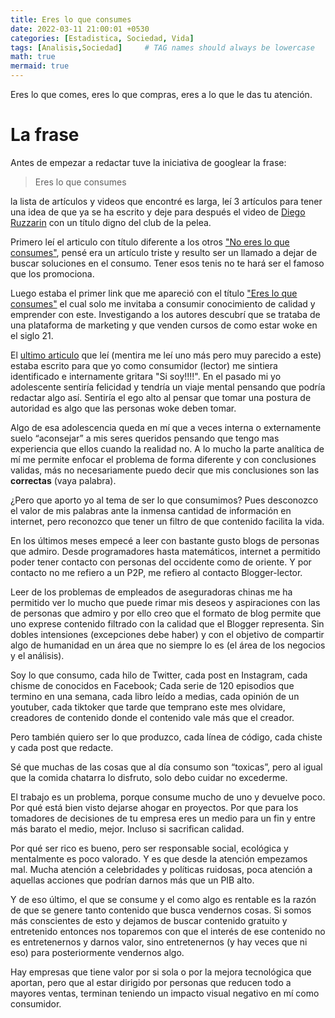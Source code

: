 ```yaml
---
title: Eres lo que consumes
date: 2022-03-11 21:00:01 +0530
categories: [Estadistica, Sociedad, Vida]
tags: [Analisis,Sociedad]     # TAG names should always be lowercase
math: true
mermaid: true
---
```


<style>
.post-content {
    text-align: justify;
}
</style>

Eres lo que comes, eres lo que compras, eres a lo que le das tu atención.

# La frase

Antes de empezar a redactar tuve la iniciativa de googlear la frase:

> Eres lo que consumes

la lista de artículos y videos que encontré es larga, leí 3 artículos para tener una idea de que ya se ha escrito y deje para después el video de [Diego Ruzzarin](https://www.youtube.com/watch?v=Vq4gZKxxsnM) con un título digno del club de la pelea.

Primero leí el articulo con título diferente a los otros ["No eres lo que consumes"](https://popurri.com.mx/entorno-social/no-eres-lo-que-consumes/), pensé era un artículo triste y resulto ser un llamado a dejar de buscar soluciones en el consumo. Tener esos tenis no te hará ser el famoso que los promociona.

Luego estaba el primer link que me apareció con el título ["Eres lo que consumes"](https://digitalisthub.com/educacion-de-calidad-a-tu-alcance/) el cual solo me invitaba a consumir conocimiento de calidad y emprender con este. Investigando a los autores descubrí que se trataba de una plataforma de marketing y que venden cursos de como estar woke en el siglo 21.

El [ultimo articulo](https://niquefuerapolitica.com/2020/02/08/eres-lo-que-consumes/) que leí (mentira me leí uno más pero muy parecido a este) estaba escrito para que yo como consumidor (lector) me sintiera identificado e internamente gritara "Si soy!!!!". En el pasado mi yo adolescente sentiría felicidad y tendría un viaje mental pensando que podría redactar algo así. Sentiría el ego alto al pensar que tomar una postura de autoridad es algo que las personas woke deben tomar.

Algo de esa adolescencia queda en mí que a veces interna o externamente suelo “aconsejar” a mis seres queridos pensando que tengo mas experiencia que ellos cuando la realidad no. A lo mucho la parte analítica de mí me permite enfocar el problema de forma diferente y con conclusiones validas, más no necesariamente puedo decir que mis conclusiones son las **correctas** (vaya palabra).

¿Pero que aporto yo al tema de ser lo que consumimos? Pues desconozco el valor de mis palabras ante la inmensa cantidad de información en internet, pero reconozco que tener un filtro de que contenido facilita la vida.

En los últimos meses empecé a leer con bastante gusto blogs de personas que admiro. Desde programadores hasta matemáticos, internet a permitido poder tener contacto con personas del occidente como de oriente. Y por contacto no me refiero a un P2P, me refiero al contacto Blogger-lector.

Leer de los problemas de empleados de aseguradoras chinas me ha permitido ver lo mucho que puede rimar mis deseos y aspiraciones con las de personas que admiro y por ello creo que el formato de blog permite que uno exprese contenido filtrado con la calidad que el Blogger representa. Sin dobles intensiones (excepciones debe haber) y con el objetivo de compartir algo de humanidad en un área que no siempre lo es (el área de los negocios y el análisis).

Soy lo que consumo, cada hilo de Twitter, cada post en Instagram, cada chisme de conocidos en Facebook; Cada serie de 120 episodios que termino en una semana, cada libro leído a medias, cada opinión de un youtuber, cada tiktoker que tarde que temprano este mes olvidare, creadores de contenido donde el contenido vale más que el creador.

Pero también quiero ser lo que produzco, cada línea de código, cada chiste y cada post que redacte.

Sé que muchas de las cosas que al día consumo son “toxicas”, pero al igual que la comida chatarra lo disfruto, solo debo cuidar no excederme.

El trabajo es un problema, porque consume mucho de uno y devuelve poco. Por qué está bien visto dejarse ahogar en proyectos. Por que para los tomadores de decisiones de tu empresa eres un medio para un fin y entre más barato el medio, mejor. Incluso si sacrifican calidad.

Por qué ser rico es bueno, pero ser responsable social, ecológica y mentalmente es poco valorado. Y es que desde la atención empezamos mal. Mucha atención a celebridades y políticas ruidosas, poca atención a aquellas acciones que podrían darnos más que un PIB alto.

Y de eso último, el que se consume y el como algo es rentable es la razón de que se genere tanto contenido que busca vendernos cosas. Si somos más conscientes de esto y dejamos de buscar contenido gratuito y entretenido entonces nos toparemos con que el interés de ese contenido no es entretenernos y darnos valor, sino entretenernos (y hay veces que ni eso) para posteriormente vendernos algo.

Hay empresas que tiene valor por si sola o por la mejora tecnológica que aportan, pero que al estar dirigido por personas que reducen todo a mayores ventas, terminan teniendo un impacto visual negativo en mí como consumidor.
